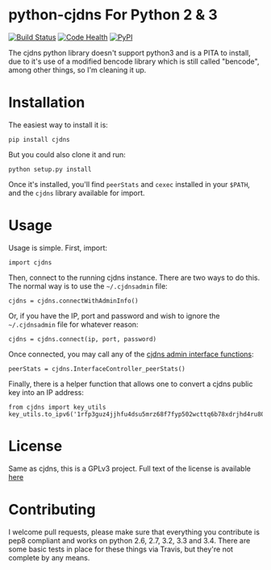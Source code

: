 # python-cjdns For Python 2 & 3

[![Build Status](https://travis-ci.org/hyperboria/python-cjdns.svg?branch=master)](https://travis-ci.org/hyperboria/python-cjdns)
[![Code Health](https://landscape.io/github/hyperboria/python-cjdns/master/landscape.svg)](https://landscape.io/github/hyperboria/python-cjdns/master)
[![PyPI](https://img.shields.io/pypi/v/cjdnsadmin.svg)](https://pypi.python.org/pypi/cjdnsadmin)

The cjdns python library doesn't support python3 and is a PITA to install, due
to it's use of a modified bencode library which is still called "bencode", among
other things, so I'm cleaning it up.

Installation
=======
The easiest way to install it is:

    pip install cjdns

But you could also clone it and run:

    python setup.py install

Once it's installed, you'll find `peerStats` and `cexec` installed in your `$PATH`, and the `cjdns` library available for import.

Usage
=======
Usage is simple. First, import:

    import cjdns

Then, connect to the running cjdns instance. There are two ways to do this. The normal way is to use the `~/.cjdnsadmin` file:

    cjdns = cjdns.connectWithAdminInfo()

Or, if you have the IP, port and password and wish to ignore the `~/.cjdnsadmin` file for whatever reason:

    cjdns = cjdns.connect(ip, port, password)

Once connected, you may call any of the [cjdns admin interface functions](https://github.com/cjdelisle/cjdns/blob/master/admin/README.md#cjdns-functions):

    peerStats = cjdns.InterfaceController_peerStats()

Finally, there is a helper function that allows one to convert a cjdns public key into an IP address:

    from cjdns import key_utils
    key_utils.to_ipv6('1rfp3guz4jjhfu4dsu5mrz68f7fyp502wcttq6b78xdrjhd4ru80.k')


License
=======
Same as cjdns, this is a GPLv3 project. Full text of the license is available [here](LICENSE)

Contributing
=======
I welcome pull requests, please make sure that everything you contribute is pep8 compliant and works on python 2.6, 2.7, 3.2, 3.3 and 3.4. There are some basic tests in place for these things via Travis, but they're not complete by any means.
